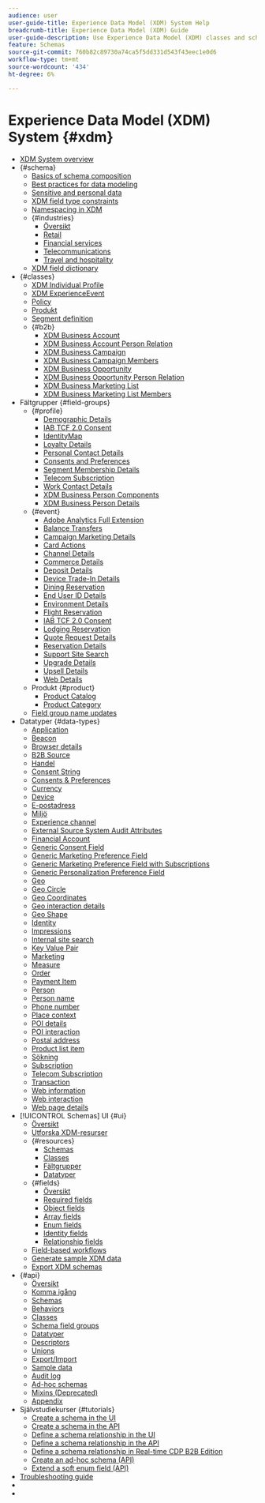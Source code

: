 ```yaml
---
audience: user
user-guide-title: Experience Data Model (XDM) System Help
breadcrumb-title: Experience Data Model (XDM) Guide
user-guide-description: Use Experience Data Model (XDM) classes and schema field groups to standardize experience data.
feature: Schemas
source-git-commit: 760b82c89730a74ca5f5dd331d543f43eec1e0d6
workflow-type: tm+mt
source-wordcount: '434'
ht-degree: 6%

---
```



# Experience Data Model (XDM) System {#xdm}

* [XDM System overview](home.md)
* {#schema}
   * [Basics of schema composition](schema/composition.md)
   * [Best practices for data modeling](schema/best-practices.md)
   * [Sensitive and personal data](./schema/sensitive-and-personal-data.md)
   * [XDM field type constraints](schema/field-constraints.md)
   * [Namespacing in XDM](./schema/namespaces.md)
   * {#industries}
      * [Översikt](./schema/industries/overview.md)
      * [Retail](./schema/industries/retail.md)
      * [Financial services](./schema/industries/financial.md)
      * [Telecommunications](./schema/industries/telecom.md)
      * [Travel and hospitality](./schema/industries/travel-hospitality.md)
   * [XDM field dictionary](schema/field-dictionary.md)
* {#classes}
   * [XDM Individual Profile](./classes/individual-profile.md)
   * [XDM ExperienceEvent](./classes/experienceevent.md)
   * [Policy](./classes/policy.md)
   * [Produkt](./classes/product.md)
   * [Segment definition](./classes/segment-definition.md)
   * {#b2b}
      * [XDM Business Account](./classes/b2b/business-account.md)
      * [XDM Business Account Person Relation](./classes/b2b/business-account-person-relation.md)
      * [XDM Business Campaign](./classes/b2b/business-campaign.md)
      * [XDM Business Campaign Members](./classes/b2b/business-campaign-members.md)
      * [XDM Business Opportunity](./classes/b2b/business-opportunity.md)
      * [XDM Business Opportunity Person Relation](./classes/b2b/business-opportunity-person-relation.md)
      * [XDM Business Marketing List](./classes/b2b/business-marketing-list.md)
      * [XDM Business Marketing List Members](./classes/b2b/business-marketing-list-members.md)
* Fältgrupper {#field-groups}
   * {#profile}
      * [Demographic Details](./field-groups/profile/demographic-details.md)
      * [IAB TCF 2.0 Consent](./field-groups/profile/iab.md)
      * [IdentityMap](./field-groups/profile/identitymap.md)
      * [Loyalty Details](./field-groups/profile/loyalty-details.md)
      * [Personal Contact Details](./field-groups/profile/personal-contact-details.md)
      * [Consents and Preferences](./field-groups/profile/consents.md)
      * [Segment Membership Details](./field-groups/profile/segmentation.md)
      * [Telecom Subscription](./field-groups/profile/telecom-subscription.md)
      * [Work Contact Details](./field-groups/profile/work-contact-details.md)
      * [XDM Business Person Components](./field-groups/profile/business-person-components.md)
      * [XDM Business Person Details](./field-groups/profile/business-person-details.md)
   * {#event}
      * [Adobe Analytics Full Extension](./field-groups/event/analytics-full-extension.md)
      * [Balance Transfers](./field-groups/event/balance-transfers.md)
      * [Campaign Marketing Details](./field-groups/event/campaign-marketing-details.md)
      * [Card Actions](./field-groups/event/card-actions.md)
      * [Channel Details](./field-groups/event/channel-details.md)
      * [Commerce Details](./field-groups/event/commerce-details.md)
      * [Deposit Details](./field-groups/event/deposit-details.md)
      * [Device Trade-In Details](./field-groups/event/device-trade-in-details.md)
      * [Dining Reservation](./field-groups/event/dining-reservation.md)
      * [End User ID Details](./field-groups/event/enduserids.md)
      * [Environment Details](./field-groups/event/environment-details.md)
      * [Flight Reservation](./field-groups/event/flight-reservation.md)
      * [IAB TCF 2.0 Consent](./field-groups/event/iab.md)
      * [Lodging Reservation](./field-groups/event/lodging-reservation.md)
      * [Quote Request Details](./field-groups/event/quote-request-details.md)
      * [Reservation Details](./field-groups/event/reservation-details.md)
      * [Support Site Search](./field-groups/event/support-site-search.md)
      * [Upgrade Details](./field-groups/event/upgrade-details.md)
      * [Upsell Details](./field-groups/event/upsell-details.md)
      * [Web Details](./field-groups/event/web-details.md)
   * Produkt {#product}
      * [Product Catalog](./field-groups/product/product-catalog.md)
      * [Product Category](./field-groups/product/product-category.md)
   * [Field group name updates](./field-groups/name-updates.md)
* Datatyper {#data-types}
   * [Application](./data-types/application.md)
   * [Beacon](./data-types/beacon.md)
   * [Browser details](./data-types/browser-details.md)
   * [B2B Source](./data-types/b2b-source.md)
   * [Handel](./data-types/commerce.md)
   * [Consent String](./data-types/consent-string.md)
   * [Consents &amp; Preferences](./data-types/consents.md)
   * [Currency](./data-types/currency.md)
   * [Device](./data-types/device.md)
   * [E-postadress](./data-types/email-address.md)
   * [Miljö](./data-types/environment.md)
   * [Experience channel](./data-types/experience-channel.md)
   * [External Source System Audit Attributes](./data-types/external-source-system-audit-attributes.md)
   * [Financial Account](./data-types/financial-account.md)
   * [Generic Consent Field](./data-types/consent-field.md)
   * [Generic Marketing Preference Field](./data-types/marketing-field.md)
   * [Generic Marketing Preference Field with Subscriptions](./data-types/marketing-field-subscriptions.md)
   * [Generic Personalization Preference Field](./data-types/personalization-field.md)
   * [Geo](./data-types/geo.md)
   * [Geo Circle](./data-types/geo-circle.md)
   * [Geo Coordinates](./data-types/geo-coordinates.md)
   * [Geo interaction details](./data-types/geo-interaction-details.md)
   * [Geo Shape](./data-types/geo-shape.md)
   * [Identity](./data-types/identity.md)
   * [Impressions](./data-types/impressions.md)
   * [Internal site search](./data-types/internal-site-search.md)
   * [Key Value Pair](./data-types/key-value-pair.md)
   * [Marketing](./data-types/marketing.md)
   * [Measure](./data-types/measure.md)
   * [Order](./data-types/order.md)
   * [Payment Item](./data-types/payment-item.md)
   * [Person](./data-types/person.md)
   * [Person name](./data-types/person-name.md)
   * [Phone number](./data-types/phone-number.md)
   * [Place context](./data-types/place-context.md)
   * [POI details](./data-types/poi-details.md)
   * [POI interaction](./data-types/poi-interaction.md)
   * [Postal address](./data-types/postal-address.md)
   * [Product list item](./data-types/product-list-item.md)
   * [Sökning](./data-types/search.md)
   * [Subscription](./data-types/subscription.md)
   * [Telecom Subscription](./data-types/telecom-subscription.md)
   * [Transaction](./data-types/transaction.md)
   * [Web information](./data-types/web-information.md)
   * [Web interaction](./data-types/web-interaction.md)
   * [Web page details](./data-types/webpage-details.md)
* [!UICONTROL Schemas] UI {#ui}
   * [Översikt](./ui/overview.md)
   * [Utforska XDM-resurser](./ui/explore.md)
   * {#resources}
      * [Schemas](./ui/resources/schemas.md)
      * [Classes](./ui/resources/classes.md)
      * [Fältgrupper](./ui/resources/field-groups.md)
      * [Datatyper](./ui/resources/data-types.md)
   * {#fields}
      * [Översikt](./ui/fields/overview.md)
      * [Required fields](./ui/fields/required.md)
      * [Object fields](./ui/fields/object.md)
      * [Array fields](./ui/fields/array.md)
      * [Enum fields](./ui/fields/enum.md)
      * [Identity fields](./ui/fields/identity.md)
      * [Relationship fields](./ui/fields/relationship.md)
   * [Field-based workflows](./ui/field-based-workflows.md)
   * [Generate sample XDM data](./ui/sample.md)
   * [Export XDM schemas](./ui/export.md)
* {#api}
   * [Översikt](api/overview.md)
   * [Komma igång](api/getting-started.md)
   * [Schemas](api/schemas.md)
   * [Behaviors](api/behaviors.md)
   * [Classes](api/classes.md)
   * [Schema field groups](api/field-groups.md)
   * [Datatyper](api/data-types.md)
   * [Descriptors](api/descriptors.md)
   * [Unions](api/unions.md)
   * [Export/Import](api/export-import.md)
   * [Sample data](api/sample-data.md)
   * [Audit log](api/audit-log.md)
   * [Ad-hoc schemas](api/ad-hoc.md)
   * [Mixins (Deprecated)](api/mixins.md)
   * [Appendix](api/appendix.md)
* Självstudiekurser {#tutorials}
   * [Create a schema in the UI](tutorials/create-schema-ui.md)
   * [Create a schema in the API](tutorials/create-schema-api.md)
   * [Define a schema relationship in the UI](tutorials/relationship-ui.md)
   * [Define a schema relationship in the API](tutorials/relationship-api.md)
   * [Define a schema relationship in Real-time CDP B2B Edition](tutorials/relationship-b2b.md)
   * [Create an ad-hoc schema (API)](tutorials/ad-hoc.md)
   * [Extend a soft enum field (API)](tutorials/extend-soft-enum.md)
* [Troubleshooting guide](troubleshooting-guide.md)
* [](https://www.adobe.io/experience-platform-apis/references/schema-registry/)
* [](https://www.adobe.com/go/platform-release-notes-en)